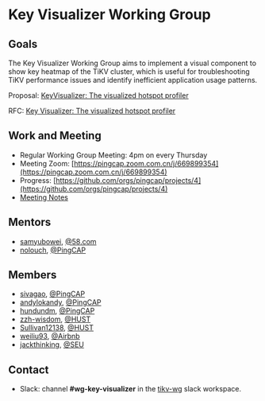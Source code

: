 # Key Visualizer Working Group

## Goals

The Key Visualizer Working Group aims to implement a visual component to show key heatmap of the TiKV cluster, which is useful for troubleshooting TiKV performance issues and identify inefficient application usage patterns.

Proposal: [KeyVisualizer: The visualized hotspot profiler](https://github.com/pingcap/community/issues/88)

RFC: [Key Visualizer: The visualized hotspot profiler](https://github.com/tikv/rfcs/pull/36)

## Work and Meeting

* Regular Working Group Meeting: 4pm on every Thursday
* Meeting Zoom: [https://pingcap.zoom.com.cn/j/669899354](https://pingcap.zoom.com.cn/j/669899354)
* Progress: [https://github.com/orgs/pingcap/projects/4](https://github.com/orgs/pingcap/projects/4)
* [Meeting Notes](https://docs.google.com/document/d/1EoigdAtZ0tWO0-lpS6FhC454BM4LVypxAdxrOx1VLEU)

## Mentors

* [samyubowei](https://github.com/samyubowei), [@58.com](https://www.58.com)
* [nolouch](https://github.com/nolouch), [@PingCAP](https://github.com/pingcap)

## Members

* [sivagao](https://github.com/sivagao), [@PingCAP](https://github.com/pingcap)
* [andylokandy](https://github.com/andylokandy), [@PingCAP](https://github.com/pingcap)
* [hundundm](https://github.com/hundundm), [@PingCAP](https://github.com/pingcap)
* [zzh-wisdom](https://github.com/zzh-wisdom), [@HUST](https://www.hust.edu.cn/)
* [Sullivan12138](https://github.com/Sullivan12138), [@HUST](https://www.hust.edu.cn/)
* [weiliu93](https://github.com/weiliu93), [@Airbnb](https://github.com/airbnb)
* [jackthinking](https://github.com/jackthinking), [@SEU](https://www.seu.edu.cn/)

## Contact

* Slack: channel **#wg-key-visualizer** in the
  [tikv-wg](tikv-wg.slack.com) slack workspace.
